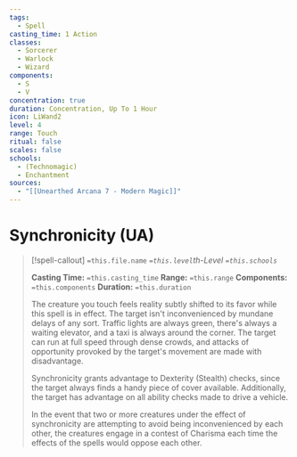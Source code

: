```yaml
---
tags:
  - Spell
casting_time: 1 Action
classes:
  - Sorcerer
  - Warlock
  - Wizard
components:
  - S
  - V
concentration: true
duration: Concentration, Up To 1 Hour
icon: LiWand2
level: 4
range: Touch
ritual: false
scales: false
schools:
  - (Technomagic)
  - Enchantment
sources:
  - "[[Unearthed Arcana 7 - Modern Magic]]"
---
```


# Synchronicity (UA)

>[!spell-callout] `=this.file.name`
>*`=this.level`th-Level `=this.schools`*
>
>**Casting Time:** `=this.casting_time`
>**Range:** `=this.range`
>**Components:** `=this.components`
>**Duration:** `=this.duration`
>
>The creature you touch feels reality subtly shifted to its favor while this spell is in effect. The target isn't inconvenienced by mundane delays of any sort. Traffic lights are always green, there's always a waiting elevator, and a taxi is always around the corner. The target can run at full speed through dense crowds, and attacks of opportunity provoked by the target's movement are made with disadvantage.
>
>Synchronicity grants advantage to Dexterity (Stealth) checks, since the target always finds a handy piece of cover available. Additionally, the target has advantage on all ability checks made to drive a vehicle.
>
>In the event that two or more creatures under the effect of synchronicity are attempting to avoid being inconvenienced by each other, the creatures engage in a contest of Charisma each time the effects of the spells would oppose each other.
>
>
